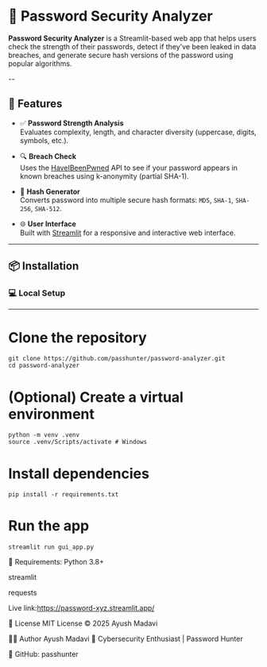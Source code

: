 # 🔐 Password Security Analyzer

**Password Security Analyzer** is a Streamlit-based web app that helps users check the strength of their passwords, 
detect if they’ve been leaked in data breaches, and generate secure hash versions of the password using popular algorithms.

--

## 🚀 Features

- ✅ **Password Strength Analysis**  
  Evaluates complexity, length, and character diversity (uppercase, digits, symbols, etc.).

- 🔍 **Breach Check**  
  Uses the [HaveIBeenPwned](https://haveibeenpwned.com/API/v3#SearchingPwnedPasswordsByRange) API to see if your password appears in known breaches using k-anonymity (partial SHA-1).

- 🔐 **Hash Generator**  
  Converts password into multiple secure hash formats: `MD5`, `SHA-1`, `SHA-256`, `SHA-512`.

- 🌐 **User Interface**  
  Built with [Streamlit](https://streamlit.io/) for a responsive and interactive web interface.

---

## 📦 Installation

### 💻 Local Setup

---
# Clone the repository
~~~
git clone https://github.com/passhunter/password-analyzer.git
cd password-analyzer 
~~~
# (Optional) Create a virtual environment
~~~
python -m venv .venv
source .venv/Scripts/activate # Windows
~~~ 
# Install dependencies
~~~
pip install -r requirements.txt
~~~
# Run the app
~~~
streamlit run gui_app.py
~~~

📄 Requirements:
Python 3.8+


streamlit


requests


Live link:https://password-xyz.streamlit.app/


📜 License
MIT License © 2025 Ayush Madavi


🙋‍♂️ Author
Ayush Madavi
🎯 Cybersecurity Enthusiast | Password Hunter


🔗 GitHub: passhunter




